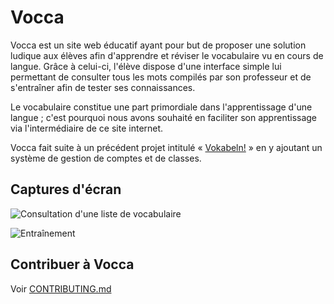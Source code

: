 # Vocca

Vocca est un site web éducatif ayant pour but de proposer une solution ludique aux élèves afin d'apprendre et réviser le vocabulaire vu en cours de langue. Grâce à celui-ci, l'élève dispose d'une interface simple lui permettant de consulter tous les mots compilés par son professeur et de s'entraîner afin de tester ses connaissances.

Le vocabulaire constitue une part primordiale dans l'apprentissage d'une langue ; c'est pourquoi nous avons souhaité en faciliter son apprentissage via l'intermédiaire de ce site internet.

Vocca fait suite à un précédent projet intitulé « [Vokabeln!](https://github.com/younesaassila/vokabeln) » en y ajoutant un système de gestion de comptes et de classes.

## Captures d'écran

![Consultation d'une liste de vocabulaire](https://i.imgur.com/20lXymq.png)

![Entraînement](https://i.imgur.com/FHaoHWK.gif)

## Contribuer à Vocca

Voir [CONTRIBUTING.md](https://github.com/younesaassila/vocca/blob/main/CONTRIBUTING.md)
